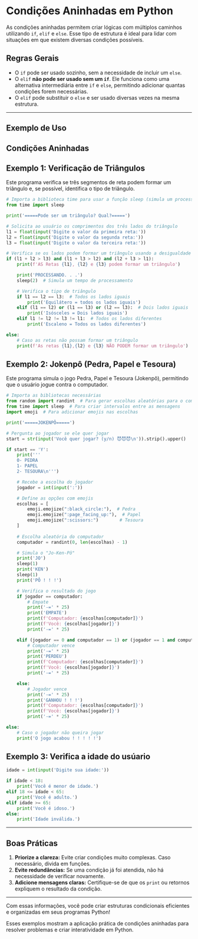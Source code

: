 # Condições Aninhadas em Python

As condições aninhadas permitem criar lógicas com múltiplos caminhos utilizando `if`, `elif` e `else`. Esse tipo de estrutura é ideal para lidar com situações em que existem diversas condições possíveis.

## Regras Gerais

- O `if` pode ser usado sozinho, sem a necessidade de incluir um `else`.
- O `elif` **não pode ser usado sem um `if`**. Ele funciona como uma alternativa intermediária entre `if` e `else`, permitindo adicionar quantas condições forem necessárias.
- O `elif` pode substituir o `else` e ser usado diversas vezes na mesma estrutura.

---

## Exemplo de Uso

## Condições Aninhadas

## Exemplo 1: Verificação de Triângulos

Este programa verifica se três segmentos de reta podem formar um triângulo e, se possível, identifica o tipo de triângulo.

```python
# Importa a biblioteca time para usar a função sleep (simula um processamento)
from time import sleep

print('=====Pode ser um triângulo? Qual?=====')

# Solicita ao usuário os comprimentos dos três lados do triângulo
l1 = float(input('Digite o valor da primeira reta:'))
l2 = float(input('Digite o valor da segunda reta:'))
l3 = float(input('Digite o valor da terceira reta:'))

# Verifica se os lados podem formar um triângulo usando a desigualdade triangular
if (l1 + l2 > l3) and (l1 + l3 > l2) and (l2 + l3 > l1):
    print(f'AS Retas {l1}, {l2} e {l3} podem formar um triângulo')

    print('PROCESSANDO. . .')
    sleep(2)  # Simula um tempo de processamento

    # Verifica o tipo de triângulo
    if l1 == l2 == l3:  # Todos os lados iguais
        print('Equilátero = todos os lados iguais')
    elif (l1 == l2) or (l1 == l3) or (l2 == l3):  # Dois lados iguais
        print('Isósceles = Dois lados iguais')
    elif l1 != l2 != l3 != l1:  # Todos os lados diferentes
        print('Escaleno = Todos os lados diferentes')

else: 
    # Caso as retas não possam formar um triângulo
    print(f'As retas {l1},{l2} e {l3} NÃO PODEM formar um triângulo')
```

## Exemplo 2: Jokenpô (Pedra, Papel e Tesoura)

Este programa simula o jogo Pedra, Papel e Tesoura (Jokenpô), permitindo que o usuário jogue contra o computador.

```python
# Importa as bibliotecas necessárias
from random import randint  # Para gerar escolhas aleatórias para o computador
from time import sleep  # Para criar intervalos entre as mensagens
import emoji  # Para adicionar emojis nas escolhas

print('=====JOKENPÔ=====')

# Pergunta ao jogador se ele quer jogar
start = str(input('Você quer jogar? (y/n) 😈😈😈\n')).strip().upper()

if start == 'Y':
    print('''
    0- PEDRA
    1- PAPEL
    2- TESOURA\n''')

    # Recebe a escolha do jogador
    jogador = int(input(':'))

    # Define as opções com emojis
    escolhas = [
        emoji.emojize(":black_circle:"),  # Pedra
        emoji.emojize(":page_facing_up:"),  # Papel
        emoji.emojize(":scissors:")        # Tesoura
    ]
    
    # Escolha aleatória do computador
    computador = randint(0, len(escolhas) - 1)

    # Simula o "Jo-Ken-Pô"
    print('JO')
    sleep(1)
    print('KEN')
    sleep(1)
    print('PÔ ! ! !')

    # Verifica o resultado do jogo
    if jogador == computador:
        # Empate
        print('-=' * 25)
        print('EMPATE')
        print(f'Computador: {escolhas[computador]}')
        print(f'Você: {escolhas[jogador]}')
        print('-=' * 25)

    elif (jogador == 0 and computador == 1) or (jogador == 1 and computador == 2) or (jogador == 2 and computador == 0):
        # Computador vence
        print('-=' * 25)
        print('PERDEU')
        print(f'Computador: {escolhas[computador]}')
        print(f'Você: {escolhas[jogador]}')
        print('-=' * 25)

    else:
        # Jogador vence
        print('-=' * 25)
        print('GANHOU ! ! !')
        print(f'Computador: {escolhas[computador]}')
        print(f'Você: {escolhas[jogador]}')
        print('-=' * 25)

else:
    # Caso o jogador não queira jogar
    print('O jogo acabou ! ! ! ! !')
```



## Exemplo 3: Verifica a idade do usúario

```python
idade = int(input('Digite sua idade:'))

if idade < 18:
    print('Você é menor de idade.')
elif 18 <= idade < 65:
    print('Você é adulto.')
elif idade >= 65:
    print('Você é idoso.')
else:
    print('Idade inválida.')
```

---

## Boas Práticas

1. **Priorize a clareza:** Evite criar condições muito complexas. Caso necessário, divida em funções.
2. **Evite redundâncias:** Se uma condição já foi atendida, não há necessidade de verificar novamente.
3. **Adicione mensagens claras:** Certifique-se de que os `print` ou retornos expliquem o resultado da condição.

---

Com essas informações, você pode criar estruturas condicionais eficientes e organizadas em seus programas Python!



Esses exemplos mostram a aplicação prática de condições aninhadas para resolver problemas e criar interatividade em Python.

